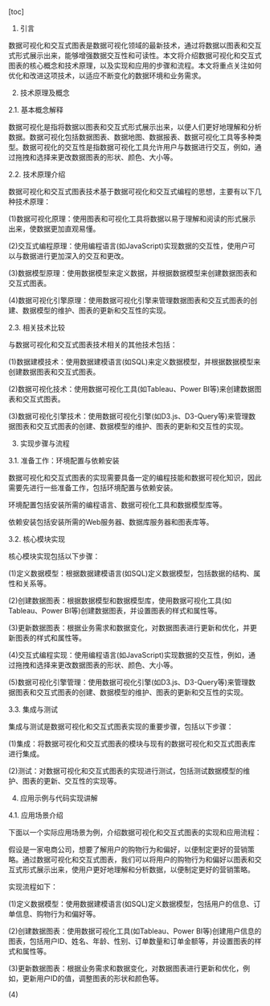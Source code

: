 
[toc]                    
                
                
1. 引言

数据可视化和交互式图表是数据可视化领域的最新技术，通过将数据以图表和交互式形式展示出来，能够增强数据交互性和可读性。本文将介绍数据可视化和交互式图表的核心概念和技术原理，以及实现和应用的步骤和流程。本文将重点关注如何优化和改进这项技术，以适应不断变化的数据环境和业务需求。

2. 技术原理及概念

2.1. 基本概念解释

数据可视化是指将数据以图表和交互式形式展示出来，以便人们更好地理解和分析数据。数据可视化包括数据图表、数据地图、数据报表、数据可视化工具等多种类型。数据可视化的交互性是指数据可视化工具允许用户与数据进行交互，例如，通过拖拽和选择来更改数据图表的形状、颜色、大小等。

2.2. 技术原理介绍

数据可视化和交互式图表技术基于数据可视化和交互式编程的思想，主要有以下几种技术原理：

(1)数据可视化原理：使用图表和可视化工具将数据以易于理解和阅读的形式展示出来，使数据更加直观易懂。

(2)交互式编程原理：使用编程语言(如JavaScript)实现数据的交互性，使用户可以与数据进行更加深入的交互和更改。

(3)数据模型原理：使用数据模型来定义数据，并根据数据模型来创建数据图表和交互式图表。

(4)数据可视化引擎原理：使用数据可视化引擎来管理数据图表和交互式图表的创建、数据模型的维护、图表的更新和交互性的实现。

2.3. 相关技术比较

与数据可视化和交互式图表技术相关的其他技术包括：

(1)数据建模技术：使用数据建模语言(如SQL)来定义数据模型，并根据数据模型来创建数据图表和交互式图表。

(2)数据可视化技术：使用数据可视化工具(如Tableau、Power BI等)来创建数据图表和交互式图表。

(3)数据可视化引擎技术：使用数据可视化引擎(如D3.js、D3-Query等)来管理数据图表和交互式图表的创建、数据模型的维护、图表的更新和交互性的实现。

3. 实现步骤与流程

3.1. 准备工作：环境配置与依赖安装

数据可视化和交互式图表的实现需要具备一定的编程技能和数据可视化知识，因此需要先进行一些准备工作，包括环境配置与依赖安装。

环境配置包括安装所需的编程语言、数据可视化工具和数据模型库等。

依赖安装包括安装所需的Web服务器、数据库服务器和图表库等。

3.2. 核心模块实现

核心模块实现包括以下步骤：

(1)定义数据模型：根据数据建模语言(如SQL)定义数据模型，包括数据的结构、属性和关系等。

(2)创建数据图表：根据数据模型和数据模型库，使用数据可视化工具(如Tableau、Power BI等)创建数据图表，并设置图表的样式和属性等。

(3)更新数据图表：根据业务需求和数据变化，对数据图表进行更新和优化，并更新图表的样式和属性等。

(4)交互式编程实现：使用编程语言(如JavaScript)实现数据的交互性，例如，通过拖拽和选择来更改数据图表的形状、颜色、大小等。

(5)数据可视化引擎管理：使用数据可视化引擎(如D3.js、D3-Query等)来管理数据图表和交互式图表的创建、数据模型的维护、图表的更新和交互性的实现。

3.3. 集成与测试

集成与测试是数据可视化和交互式图表实现的重要步骤，包括以下步骤：

(1)集成：将数据可视化和交互式图表的模块与现有的数据可视化和交互式图表库进行集成。

(2)测试：对数据可视化和交互式图表的实现进行测试，包括测试数据模型的维护、图表的更新、交互性的实现等。

4. 应用示例与代码实现讲解

4.1. 应用场景介绍

下面以一个实际应用场景为例，介绍数据可视化和交互式图表的实现和应用流程：

假设是一家电商公司，想要了解用户的购物行为和偏好，以便制定更好的营销策略。通过数据可视化和交互式图表，我们可以将用户的购物行为和偏好以图表和交互式形式展示出来，使用户更好地理解和分析数据，以便制定更好的营销策略。

实现流程如下：

(1)定义数据模型：使用数据建模语言(如SQL)定义数据模型，包括用户的信息、订单信息、购物行为和偏好等。

(2)创建数据图表：使用数据可视化工具(如Tableau、Power BI等)创建用户信息的图表，包括用户ID、姓名、年龄、性别、订单数量和订单金额等，并设置图表的样式和属性等。

(3)更新数据图表：根据业务需求和数据变化，对数据图表进行更新和优化，例如，更新用户ID的值，调整图表的形状和颜色等。

(4)

